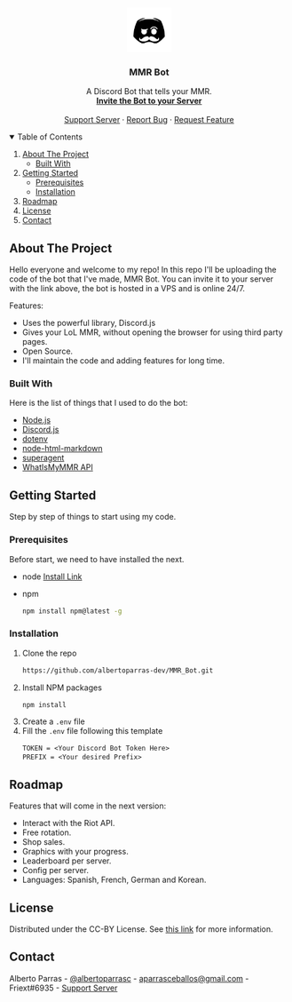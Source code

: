 <br />
<p align="center">
  <a href="https://github.com/albertoparras-dev/MMR_Bot">
    <img src="img/Logo.png" alt="Logo" width="80" height="80">
  </a>

  <h3 align="center">MMR Bot</h3>

  <p align="center">
    A Discord Bot that tells your MMR.
    <br />
    <a href="https://discord.com/oauth2/authorize?client_id=850218581501542400&permissions=2148006976&scope=bot"><strong>Invite the Bot to your Server</strong></a>
    <br />
    <br />
    <a href="https://discord.gg/EsYym5p8px">Support Server</a>
    ·
    <a href="https://github.com/albertoparras-dev/MMR_Bot/issues">Report Bug</a>
    ·
    <a href="https://github.com/albertoparras-dev/MMR_Bot/issues">Request Feature</a>
  </p>
</p>

<details open="open">
  <summary>Table of Contents</summary>
  <ol>
    <li>
      <a href="#about-the-project">About The Project</a>
      <ul>
        <li><a href="#built-with">Built With</a></li>
      </ul>
    </li>
    <li>
      <a href="#getting-started">Getting Started</a>
      <ul>
        <li><a href="#prerequisites">Prerequisites</a></li>
        <li><a href="#installation">Installation</a></li>
      </ul>
    </li>
    <li><a href="#roadmap">Roadmap</a></li>
    <li><a href="#license">License</a></li>
    <li><a href="#contact">Contact</a></li>
  </ol>
</details>

## About The Project
Hello everyone and welcome to my repo!
In this repo I'll be uploading the code of the bot that I've made, MMR Bot.
You can invite it to your server with the link above, the bot is hosted in a VPS and is online 24/7.

Features:
* Uses the powerful library, Discord.js
* Gives your LoL MMR, without opening the browser for using third party pages.
* Open Source.
* I'll maintain the code and adding features for long time.

### Built With

Here is the list of things that I used to do the bot:
* [Node.js](https://nodejs.org/)
* [Discord.js](https://discord.js.org/)
* [dotenv](https://www.npmjs.com/package/dotenv)
* [node-html-markdown](https://www.npmjs.com/package/node-html-markdown)
* [superagent](https://www.npmjs.com/package/superagent)
* [WhatIsMyMMR API](https://dev.whatismymmr.com/)

## Getting Started

Step by step of things to start using my code.

### Prerequisites

Before start, we need to have installed the next.
* node
  [Install Link](https://nodejs.org/)
  
* npm
  ```sh
  npm install npm@latest -g
  ```

### Installation

1. Clone the repo
   ```sh
   https://github.com/albertoparras-dev/MMR_Bot.git
   ```
2. Install NPM packages
   ```sh
   npm install
   ```
4. Create a `.env` file
5. Fill the `.env` file following this template
   ```
   TOKEN = <Your Discord Bot Token Here>
   PREFIX = <Your desired Prefix>
   ```

## Roadmap

Features that will come in the next version:

* Interact with the Riot API.
* Free rotation.
* Shop sales.
* Graphics with your progress.
* Leaderboard per server.
* Config per server.
* Languages: Spanish, French, German and Korean. 

## License

Distributed under the CC-BY License. See [this link](https://creativecommons.org/licenses/by/3.0/) for more information.

## Contact

Alberto Parras - [@albertoparrasc](https://twitter.com/albertoparrasc) - aparrasceballos@gmail.com - Friext#6935 - [Support Server](https://discord.com/api/oauth2/authorize?client_id=850218581501542400&permissions=2148006976&scope=bot)
